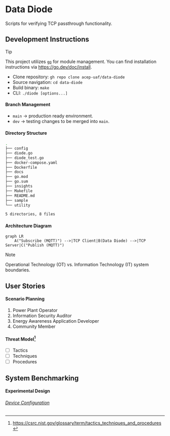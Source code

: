 # Data Diode

Scripts for verifying TCP passthrough functionality.

## Development Instructions

> [!TIP]
> This project utilizes [`go`](https://go.dev/) for module management.
> You can find installation instructions via https://go.dev/doc/install.

- Clone repository: `gh repo clone acep-uaf/data-diode`
- Source navigation: `cd data-diode`
- Build binary: `make`
- CLI: `./diode [options...]`

#### Branch Management

- `main` → production ready environment.
- `dev` → testing changes to be merged into `main`.

#### Directory Structure

```zsh
.
├── config
├── diode.go
├── diode_test.go
├── docker-compose.yaml
├── Dockerfile
├── docs
├── go.mod
├── go.sum
├── insights
├── Makefile
├── README.md
├── sample
└── utility

5 directories, 8 files
```

#### Architecture Diagram

```mermaid
graph LR
    A("Subscribe (MQTT)") -->|TCP Client|B(Data Diode) -->|TCP Server|C("Publish (MQTT)")

```

> [!NOTE]
> Operational Technology (OT) vs. Information Technology (IT) system boundaries.

## User Stories

#### Scenario Planning

1. Power Plant Operator
1. Information Security Auditor
1. Energy Awareness Application Developer
1. Community Member

#### Threat Model[^1]

- [ ] Tactics
- [ ] Techniques
- [ ] Procedures

## System Benchmarking

#### Experimental Design

###### [Device Configuration](docs/SOP.md)

[^1]: https://csrc.nist.gov/glossary/term/tactics_techniques_and_procedures
